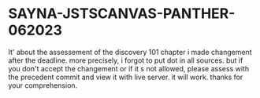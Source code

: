 # SAYNA-JSTSCANVAS-PANTHER-062023
It' about the assessement of the discovery 101 chapter
i made changement after the deadline. more precisely, i forgot to put dot in all sources. but if you don't accept the changement or if it s not allowed, please assess with the precedent commit and view it with live server. it will work. thanks for your comprehension.
